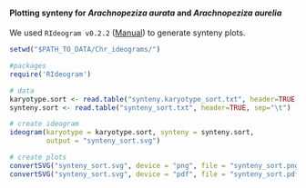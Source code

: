 #### Plotting synteny for *Arachnopeziza aurata* and *Arachnopeziza aurelia*

We used `RIdeogram v0.2.2` ([Manual](https://github.com/TickingClock1992/RIdeogram)) to generate synteny plots. 

```R
setwd("$PATH_TO_DATA/Chr_ideograms/")

#packages
require('RIdeogram')

# data
karyotype.sort <- read.table("synteny.karyotype_sort.txt", header=TRUE, sep="\t")
synteny.sort <- read.table("synteny_sort.txt", header=TRUE, sep="\t")

# create ideogram
ideogram(karyotype = karyotype.sort, synteny = synteny.sort,
         output = "synteny_sort.svg")

# create plots
convertSVG("synteny_sort.svg", device = "png", file = "synteny_sort.png")
convertSVG("synteny_sort.svg", device = "pdf", file = "synteny_sort.pdf")
```
